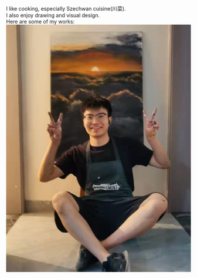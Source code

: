 I like cooking, especially Szechwan cuisine(川菜). <br>
I also enjoy drawing and visual design.<br>
Here are some of my works:<br>
<img src='/images/artworks/01.jpg'>
